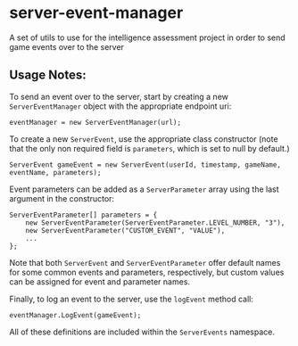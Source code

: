# server-event-manager
A set of utils to use for the intelligence assessment project in order to send game events over to the server

## Usage Notes:

To send an event over to the server, start by creating a new `ServerEventManager` object with the appropriate endpoint uri:

`eventManager = new ServerEventManager(url);`

To create a new `ServerEvent`, use the appropriate class constructor (note that the only non required field is `parameters`, which is set to null by default.)

`ServerEvent gameEvent = new ServerEvent(userId, timestamp, gameName, eventName, parameters);`

Event parameters can be added as a `ServerParameter` array using the last argument in the constructor:

```
ServerEventParameter[] parameters = {
    new ServerEventParameter(ServerEventParameter.LEVEL_NUMBER, "3"),
    new ServerEventParameter("CUSTOM_EVENT", "VALUE"),
    ...
};
```
Note that both `ServerEvent` and `ServerEventParameter` offer default names for some common events and parameters, respectively, but custom values can be assigned for event and parameter names.

Finally, to log an event to the server, use the `logEvent` method call:

`eventManager.LogEvent(gameEvent);`

All of these definitions are included within the `ServerEvents` namespace.
